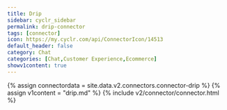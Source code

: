 ```yaml
---
title: Drip
sidebar: cyclr_sidebar
permalink: drip-connector
tags: [connector]
icon: https://my.cyclr.com/api/ConnectorIcon/14513
default_header: false
category: Chat
categories: [Chat,Customer Experience,Ecommerce]
showv1content: true
---
```

{% assign connectordata = site.data.v2.connectors.connector-drip %}
{% assign v1content = "drip.md" %}
{% include v2/connector/connector.html %}	